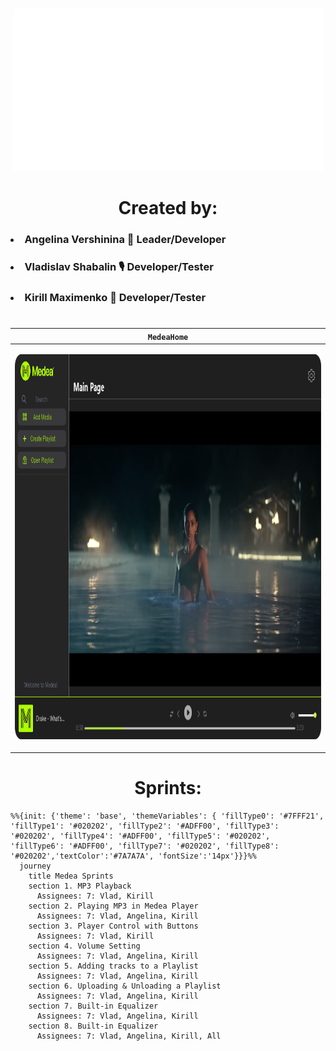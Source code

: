 
<h1 align="center"></h1> 
<p align="center"><img src="https://github.com/angversh/Medea/blob/main/Images/MedeaGif.gif?raw=true" width="495" height="260"/></p>
<h1 align="center">Created by:</h1> 
   
<h3><li>Angelina Vershinina 💚 Leader/Developer</li></h3>
<h3><li>Vladislav Shabalin 🎙 Developer/Tester</li></h3>
<h3><li>Kirill Maximenko 💭 Developer/Tester</li></h3>
 
<h1 align="center"></h1>

| `MedeaHome` |
| :--: |
|<p align="center"><img src="https://github.com/angversh/Medea/blob/main/Images/MedeaHome.png?raw=true" width="1147.21" height="616"/> |  


<h1 align="center">Sprints:</h1>

```mermaid
%%{init: {'theme': 'base', 'themeVariables': { 'fillType0': '#7FFF21', 'fillType1': '#020202', 'fillType2': '#ADFF00', 'fillType3': '#020202', 'fillType4': '#ADFF00', 'fillType5': '#020202', 'fillType6': '#ADFF00', 'fillType7': '#020202', 'fillType8': '#020202','textColor':'#7A7A7A', 'fontSize':'14px'}}}%%
  journey
    title Medea Sprints
    section 1. MP3 Playback
      Assignees: 7: Vlad, Kirill 
    section 2. Playing MP3 in Medea Player
      Assignees: 7: Vlad, Angelina, Kirill 
    section 3. Player Control with Buttons
      Assignees: 7: Vlad, Kirill
    section 4. Volume Setting 
      Assignees: 7: Vlad, Angelina, Kirill 
    section 5. Adding tracks to a Playlist
      Assignees: 7: Vlad, Angelina, Kirill
    section 6. Uploading & Unloading a Playlist
      Assignees: 7: Vlad, Angelina, Kirill
    section 7. Built-in Equalizer
      Assignees: 7: Vlad, Angelina, Kirill 
    section 8. Built-in Equalizer
      Assignees: 7: Vlad, Angelina, Kirill, All 
 ```
 
